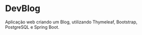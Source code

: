 # DevBlog
Aplicação web criando um Blog, utilizando Thymeleaf, Bootstrap, PostgreSQL e Spring Boot.
